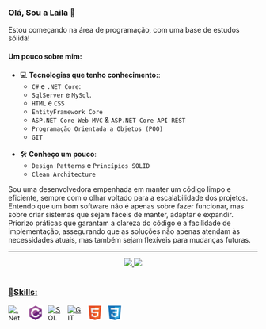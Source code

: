 <h3>Olá, Sou a Laila 👋</h3>
<p>Estou começando na área de programação, com uma base de estudos sólida!</p>

<h4>Um pouco sobre mim:</h4>

<ul>
  <li>💻 <strong>Tecnologias que tenho conhecimento:</strong>:
    <ul>
      <li><code>C#</code> e <code>.NET Core</code>:</li>
      <li><code>SqlServer</code> e <code>MySql</code>.</li>
      <li><code>HTML</code> e <code>CSS</code></li>
      <li><code>EntityFramework Core</code></li>
      <li><code>ASP.NET Core Web MVC</code> & <code>ASP.NET Core API REST</code></li>
      <li><code>Programação Orientada a Objetos (POO)</code></li>
      <li><code>GIT</code></li>
    </ul>
  </li>
<br>
  <li>🛠️ <strong>Conheço um pouco</strong>:
    <ul>
      <li><code>Design Patterns</code> e <code>Princípios SOLID</code></li>
      <li><code>Clean Architecture</code></li>
    </ul>
  </li>
</ul>

<p>
  Sou uma desenvolvedora empenhada em manter um código limpo e eficiente, sempre com o olhar voltado para a escalabilidade dos projetos.<br>
  Entendo que um bom software não é apenas sobre fazer funcionar, mas sobre criar sistemas que sejam fáceis de manter, adaptar e expandir.<br>
  Priorizo práticas que garantam a clareza do código e a facilidade de implementação, assegurando que as soluções não apenas atendam às necessidades atuais,
  mas também sejam flexíveis para mudanças futuras. 
</p>

<!--Redes-->
<!--Gmail
<a href="mailto:" ><img src="https://img.shields.io/badge/-Gmail-%23333?style=for-the-badge&logo=gmail&logoColor=white" target="_blank"></a>
End-->

<!--Linkedin
<a href="" target="_blank"><img src="https://img.shields.io/badge/-LinkedIn-%230077B5?style=for-the-badge&logo=linkedin&logoColor=white" target="_blank"></a>
End-->

<!--Curriculo
<b>Curriculo, clique aqui:</b>
<br>
<a href="" 
  target="_blank"><img src="https://cdn-icons-png.flaticon.com/512/3968/3968611.png" height="40" width="40" target="_blank"></a>
End-->

<!--Dashboard GitHub -->
<hr />
<div align="center">
  <a href="https://github.com/lailaSantos06">
  <img height="180em" src="https://github-readme-stats.vercel.app/api?username=lailaSantos06&show_icons=true&theme=dracula&include_all_commits=true&count_private=true"/>
  <img height="180em" src="https://github-readme-stats.vercel.app/api/top-langs/?username=lailaSantos06&layout=compact&langs_count=7&theme=dracula"/>
</div>
<!--End-->

<!--FERRAMENTAS-->
</br>
<h3>🚀Skills: </h3>

<div style="display: flex; align-items: center; gap: 10px;">
  <!--.Net Core -->
  <img title=".Net Core" alt=".Net Core" height="30" width="30" src="https://upload.wikimedia.org/wikipedia/commons/thumb/e/ee/.NET_Core_Logo.svg/1200px-.NET_Core_Logo.svg.png">
  <!-- C# -->
  <img title="C#" alt="C#" height="30" width="30" src="https://raw.githubusercontent.com/devicons/devicon/master/icons/csharp/csharp-original.svg">
  <!-- SQL Server -->
  <img title="SQL Server" alt="SQL Server" height="30" width="30" src="https://camo.githubusercontent.com/0795475ab521318b4426f7f9830c96d246fd15acd98350cf750dfa0bf3b41848/68747470733a2f2f696d672e69636f6e73382e636f6d2f636f6c6f722f34382f3030303030302f6d6963726f736f66742d73716c2d7365727665722e706e67">
  <!-- GIT -->
  <img title="GIT" alt="GIT" height="30" width="30" src="https://git-scm.com/images/logos/downloads/Git-Icon-1788C.png">
  <!-- HTML -->
  <img title="HTML" alt="HTML" height="30" width="30" src="https://raw.githubusercontent.com/devicons/devicon/master/icons/html5/html5-original.svg">
  <!-- CSS -->
  <img title="CSS" alt="CSS" height="30" width="30" src="https://raw.githubusercontent.com/devicons/devicon/master/icons/css3/css3-original.svg">
</div>
